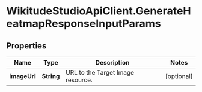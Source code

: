 # WikitudeStudioApiClient.GenerateHeatmapResponseInputParams

## Properties
Name | Type | Description | Notes
------------ | ------------- | ------------- | -------------
**imageUrl** | **String** | URL to the Target Image resource. | [optional] 


